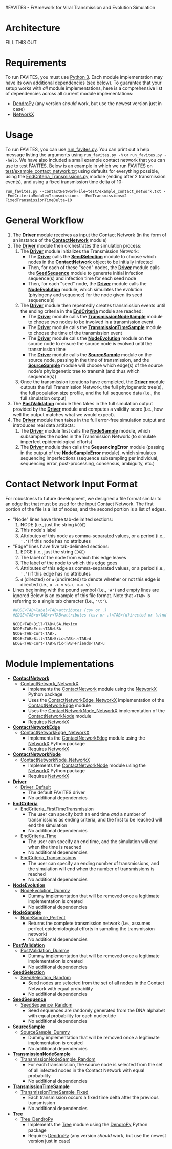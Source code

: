 #FAVITES - FrAmework for VIral Transmission and Evolution Simulation

Architecture
===
FILL THIS OUT

Requirements
===
To run FAVITES, you must use [Python 3](https://www.python.org/downloads/). Each
module implementation may have its own additional dependencies (see below). To
guarantee that your setup works with *all* module implementations, here is a
comprehensive list of dependencies across all current module implementations:
* [DendroPy](http://www.dendropy.org/) (any version *should* work, but use the
  newest version just in case)
* [NetworkX](https://networkx.github.io/)

Usage
===
To run FAVITES, you can use [run_favites.py](run_favites.py). You can print out
a help message listing the arguments using ``run_favites.py -h`` or
``run_favites.py --help``. We have also included a small example contact network
that you can use to test FAVITES. Below is an example in which we run FAVITES
on [test/example_contact_network.txt](test/example_contact_network.txt)
using defaults for everything possible, using the
[EndCriteria_Transmissions.py](EndCriteria_Transmissions.py) module (ending
after 2 transmission events), and using a fixed transmission time delta of 10:

```
run_favites.py --ContactNetworkFile=test/example_contact_network.txt --EndCriteriaModule=Transmissions --EndTransmissions=2 --FixedTransmissionTimeDelta=10
```

General Workflow
===
1. The **[Driver](Driver.py)** module receives as input the Contact Network (in
    the form of an instance of the **[ContactNetwork](ContactNetwork.py)**
    module)
2. The **[Driver](Driver.py)** module then orchestrates the simulation process:
    1. The **[Driver](Driver.py)** module initializes the Transmission Network:
        * The **[Driver](Driver.py)** calls the
          **[SeedSelection](SeedSelection.py)** module to choose which nodes in
          the **[ContactNetwork](ContactNetwork.py)** object to be initially
          infected
        * Then, for each of these "seed" nodes, the **[Driver](Driver.py)**
          module calls the **[SeedSequence](SeedSequence.py)** module to
          generate initial infection sequence(s) and infection time for each
          seed node
        * Then, for each "seed" node, the **[Driver](Driver.py)** module calls
          the **[NodeEvolution](NodeEvolution.py)** module, which simulates the
          evolution (phylogeny and sequence) for the node given its seed
          sequence(s)
    2. The **[Driver](Driver.py)** module then repeatedly creates transmission
       events until the ending criteria in the **[EndCriteria](EndCriteria.py)**
       module are reached:
        * The **[Driver](Driver.py)** module calls the
          **[TransmissionNodeSample](TransmissionNodeSample.py)** module to
          choose two nodes to be involved in a transmission event
        * The **[Driver](Driver.py)** module calls the
          **[TransmissionTimeSample](TransmissionTimeSample.py)** module to
          choose the time of the transmission event
        * The **[Driver](Driver.py)** module calls the
          **[NodeEvolution](NodeEvolution.py)** module on the source node to
          ensure the source node is evolved until the transmission time
        * The **[Driver](Driver.py)** module calls the
          **[SourceSample](SourceSample.py)** module on the source node, passing
          in the time of transmission, and the
          **[SourceSample](SourceSample.py)** module will choose which edge(s)
          of the source node's phylogenetic tree to transmit (and thus which
          sequence(s))
    3. Once the transmission iterations have completed, the
       **[Driver](Driver.py)** module outputs the full Transmission Network, the
       full phylogenetic tree(s), the full population size profile, and the full
       sequence data (i.e., the full simulation output)
3. The **[PostValidation](PostValidation.py)** module then takes in the full
   simulation output provided by the **[Driver](Driver.py)** module and computes
   a validity score (i.e., how well the output matches what we would expect).  
4. The **[Driver](Driver.py)** module then takes in the full error-free
   simulation output and introduces real data artifacts:
    1. The **[Driver](Driver.py)** module first calls the
       **[NodeSample](NodeSample.py)** module, which subsamples the nodes in the
       Transmission Network (to simulate imperfect epidemiological efforts)
    2. The **[Driver](Driver.py)** module then calls the **SequencingError**
       module (passing in the output of the
       **[NodeSampleError](NodeSampleError.py)** module), which simulates
       sequencing imperfections (sequence subsampling per individual, sequencing
       error, post-processing, consensus, ambiguity, etc.)

Contact Network Input Format
===
For robustness to future development, we designed a file format similar to an
edge list that must be used for the input Contact Network. The first portion of
the file is a list of nodes, and the second portion is a list of edges.
* "Node" lines have three tab-delimited sections:
    1. NODE (i.e., just the string `NODE`)
    2. This node's label
    3. Attributes of this node as comma-separated values, or a period (i.e.,
       `'.'`) if this node has no attributes
* "Edge" lines have five tab-delimited sections:
    1. EDGE (i.e., just the string `EDGE`)
    2. The label of the node from which this edge leaves
    3. The label of the node to which this edge goes
    4. Attributes of this edge as comma-separated values, or a period (i.e.,
       `'.'`) if this edge has no attributes
    5. `d` (directed) or `u` (undirected) to denote whether or not this edge
       is directed (i.e., `u -> v` vs. `u <-> v`)
* Lines beginning with the pound symbol (i.e., `'#'`) and empty lines are ignored
Below is an example of this file format. Note that `<TAB>` is referring to a
single tab character (i.e., `'\t'`).
    ```bash
    #NODE<TAB>label<TAB>attributes (csv or .)
    #EDGE<TAB>u<TAB>v<TAB>attributes (csv or .)<TAB>(d)irected or (u)ndirected

    NODE<TAB>Bill<TAB>USA,Mexico
    NODE<TAB>Eric<TAB>USA
    NODE<TAB>Curt<TAB>.
    EDGE<TAB>Bill<TAB>Eric<TAB>.<TAB>d
    EDGE<TAB>Curt<TAB>Eric<TAB>Friends<TAB>u
    ```

Module Implementations
===
* **[ContactNetwork](ContactNetwork.py)**
    * [ContactNetwork_NetworkX](ContactNetwork_NetworkX.py)
        * Implements the [ContactNetwork](ContactNetwork.py) module using
          the [NetworkX](https://networkx.github.io/) Python package
        * Uses the [ContactNetworkEdge_NetworkX](ContactNetworkEdge_NetworkX.py)
          implementation of the [ContactNetworkEdge](ConContactNetworkEdge.py)
          module
        * Uses the [ContactNetworkNode_NetworkX](ContactNetworkNode_NetworkX.py)
          implementation of the [ContactNetworkNode](ConContactNetworkNode.py)
          module
        * Requires [NetworkX](https://networkx.github.io/)
* **[ContactNetworkEdge](ContactNetworkEdge.py)**
    * [ContactNetworkEdge_NetworkX](ContactNetworkEdge_NetworkX.py)
        * Implements the [ContactNetworkEdge](ContactNetworkEdge.py) module
          using the [NetworkX](https://networkx.github.io/) Python package
        * Requires [NetworkX](https://networkx.github.io/)
* **[ContactNetworkNode](ContactNetworkNode.py)**
    * [ContactNetworkNode_NetworkX](ContactNetworkNode_NetworkX.py)
        * Implements the [ContactNetworkNode](ContactNetworkNode.py) module
          using the [NetworkX](https://networkx.github.io/) Python package
        * Requires [NetworkX](https://networkx.github.io/)
* **[Driver](Driver.py)**
    * [Driver_Default](Driver_Default.py)
        * The default FAVITES driver
        * No additional dependencies
* **[EndCriteria](EndCriteria.py)**
    * [EndCriteria_FirstTimeTransmission](EndCriteria_FirstTimeTransmission.py)
        * The user can specify both an end time *and* a number of transmissions
          as ending criteria, and the first to be reached will end the
          simulation
        * No additional dependencies
    * [EndCriteria_Time](EndCriteria_Time.py)
        * The user can specify an end time, and the simulation will end when the
          time is reached
        * No additional dependencies
    * [EndCriteria_Transmissions](EndCriteria_Transmissions.py)
        * The user can specify an ending number of transmissions, and the
          simulation will end when the number of transmissions is reached
        * No additional dependencies
* **[NodeEvolution](NodeEvolution.py)**
    * [NodeEvolution_Dummy](NodeEvolution_Dummy.py)
        * Dummy implementation that will be removed once a legitimate
          implementation is created
        * No additional dependencies
* **[NodeSample](NodeSample.py)**
    * [NodeSample_Perfect](NodeSample_Perfect.py)
        * Returns the complete transmission network (i.e., assumes perfect
          epidemiological efforts in sampling the transmission network)
        * No additional dependencies
* **[PostValidation](PostValidation.py)**
    * [PostValidation_Dummy](PostValidation_Dummy.py)
        * Dummy implementation that will be removed once a legitimate
          implementation is created
        * No additional dependencies
* **[SeedSelection](SeedSelection.py)**
    * [SeedSelection_Random](SeedSelection_Random.py)
        * Seed nodes are selected from the set of all nodes in the Contact
          Network with equal probability
        * No additional dependencies
* **[SeedSequence](SeedSequence.py)**
    * [SeedSequence_Random](SeedSequence_Random.py)
        * Seed sequences are randomly generated from the DNA alphabet with equal
          probability for each nucleotide
        * No additional dependencies
* **[SourceSample](SourceSample.py)**
    * [SourceSample_Dummy](SourceSample_Dummy.py)
        * Dummy implementation that will be removed once a legitimate
          implementation is created
        * No additional dependencies
* **[TransmissionNodeSample](TransmissionNodeSample.py)**
    * [TransmissionNodeSample_Random](TransmissionNodeSample_Random.py)
        * For each transmission, the source node is selected from the set of all
          infected nodes in the Contact Network with equal probability
        * No additional dependencies
* **[TransmissionTimeSample](TransmissionTimeSample.py)**
    * [TransmissionTimeSample_Fixed](TransmissionTimeSample_Fixed.py)
        * Each transmission occurs a fixed time delta after the previous
          transmission
        * No additional dependencies
* **[Tree](Tree.py)**
    * [Tree_DendroPy](Tree_DendroPy.py)
        * Implements the [Tree](Tree.py) module using the
          [DendroPy](http://www.dendropy.org/) Python package
        * Requires [DendroPy](http://www.dendropy.org/) (any version *should*
          work, but use the newest version just in case)